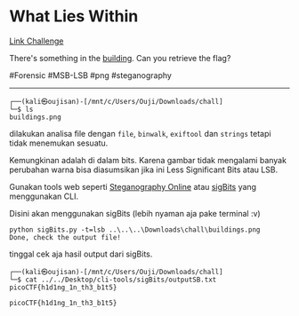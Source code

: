 # What Lies Within
[Link Challenge](https://play.picoctf.org/practice/challenge/74)

There's something in the [building](https://jupiter.challenges.picoctf.org/static/011955b303f293d60c8116e6a4c5c84f/buildings.png). Can you retrieve the flag?

#Forensic #MSB-LSB #png #steganography 
___
```
┌──(kali㉿oujisan)-[/mnt/c/Users/Ouji/Downloads/chall]
└─$ ls
buildings.png
```

dilakukan analisa file dengan `file`, `binwalk`, `exiftool` dan `strings` tetapi tidak menemukan sesuatu.

Kemungkinan adalah di dalam bits. Karena gambar tidak mengalami banyak perubahan warna bisa diasumsikan jika ini Less Significant Bits atau LSB.

Gunakan tools web seperti [Steganography Online](https://stylesuxx.github.io/steganography/) atau [sigBits](https://github.com/Pulho/sigBits) yang menggunakan CLI.

Disini akan menggunakan sigBits (lebih nyaman aja pake terminal :v)
```
python sigBits.py -t=lsb ..\..\..\Downloads\chall\buildings.png
Done, check the output file!
```

tinggal cek aja hasil output dari sigBits.
```
┌──(kali㉿oujisan)-[/mnt/c/Users/Ouji/Downloads/chall]
└─$ cat ../../Desktop/cli-tools/sigBits/outputSB.txt
picoCTF{h1d1ng_1n_th3_b1t5}
```

```
picoCTF{h1d1ng_1n_th3_b1t5}
```
